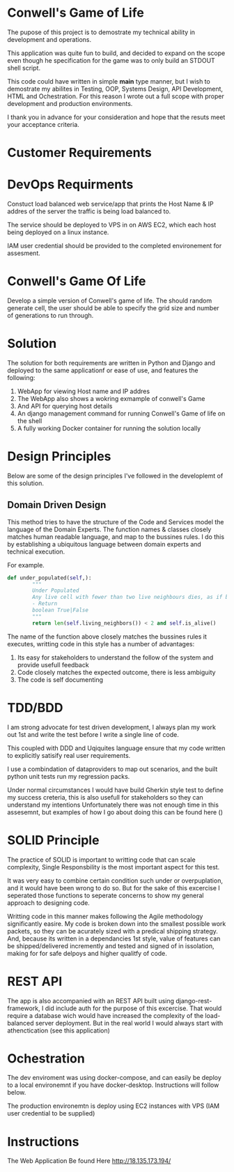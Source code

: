 # Conwell's Game of Life 
The pupose of this project is to demostrate my technical ability in development and operations. 

This application was quite fun to build, and decided to expand on the scope even though he specification for the game was to only build an STDOUT shell script.

This code could have written in simple __main__ type manner,  but I wish to demostrate my abilites in Testing, OOP, Systems Design, API Development, HTML and Ochestration. For this reason I wrote out a full scope with proper development and production environments. 

I thank you in advance for your consideration and hope that the resuts meet your acceptance criteria. 

# Customer Requirements 

# DevOps Requirments

Constuct load balanced web service/app that prints the Host Name & IP addres of the server the traffic is being load balanced to. 

The service should be deployed to VPS in on AWS EC2, which each host being deployed on a linux instance. 

IAM user credential should be provided to the completed environement for assesment. 

# Conwell's Game Of Life 

Develop a simple version of Conwell's game of life. The should random generate cell, the user should be able to specify the grid size and number of generations to run through. 

# Solution 

The solution for both requirements are written in Python and Django and deployed to the same applicationf or ease of use, and features the following:

1. WebApp for viewing Host name and IP addres
2. The WebApp also shows a wokring exmample of conwell's Game
3. And API for querying host details 
4. An django management command for running Conwell's Game of life on the shell
5. A fully working Docker container for running the solution locally 

# Design Principles 

Below are some of the design principles I've followed in the developlemt of this solution.

## Domain Driven Design 
This method tries to have the structure of the Code and Services model the language of the Domain Experts. The function names & classes closely matches human readable language, and map to the bussines rules. I do this by establishing a ubiquitous language between domain experts and technical execution. 

For example. 

```python
def under_populated(self,):
		"""
		Under Populated
		Any live cell with fewer than two live neighbours dies, as if by underpopulation.
		- Return
		boolean True|False
		"""
		return len(self.living_neighbors()) < 2 and self.is_alive()
```

The name of the function above closely matches the bussines rules it executes, writting code in this style has a number of advantages: 

1. Its easy for stakeholders to understand the follow of the system and provide usefull feedback
2. Code closely matches the expected outcome, there is less ambiguity 
3. The code is self documenting 

# TDD/BDD

I am strong advocate for test driven development, I always plan my work out 1st and write the test before I write a single line of code. 

This coupled with DDD and Uqiquites language ensure that my code written to explicitly satisify real user requirements. 

I use a combindation of dataproviders to map out scenarios, and the built python unit tests run my regression packs.

Under normal circumstances I would have build Gherkin style test to define my success creteria, this is also usefull for stakeholders so they can understand my intentions Unfortunately there was not enough time in this assesemnt, but examples of how I go about doing this can be found here ()

# SOLID Principle

The practice of SOLID is important to writting code that can scale complexity, Single Responsbility is the most important aspect for this test. 

It was very easy to combine certain condition such under or overpuplation, and it would have been wrong to do so. But for the sake of this excercise I seperated those functions to seperate concerns to show my general approach to designing code. 

Writting code in this manner makes following the Agile methodology significantly easire. My code is broken down into the smallest possible work packets, so they can be acurately sized with a predical shipping strategy. And, because its written in a dependancies 1st style, value of features can be shipped/delivered incremently and tested and signed of in issolation, making for for safe delpoys and higher qualitfy of code. 

# REST API 

The app is also accompanied with an REST API built using django-rest-framework, I did include auth for the purpose of this excercise. That would require a database wich would have increased the complexity of the load-balanced server deployment. But in the real world I would always start with athenctication (see this application) 

# Ochestration 

The dev enviroment was using docker-compose, and can easily be deploy to a local environemnt if you have docker-desktop. Instructions will follow below. 

The production environemtn is deploy using EC2 instances with VPS (IAM user credential to be supplied) 

# Instructions 

The Web Application Be found Here 
http://18.135.173.194/









